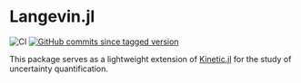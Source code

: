 # Langevin.jl

<!--[![Build Status](https://travis-ci.com/vavrines/Langevin.jl.svg?branch=master)](https://travis-ci.com/vavrines/Langevin.jl)-->
![CI](https://github.com/vavrines/Langevin.jl/workflows/CI/badge.svg)
[![GitHub commits since tagged version](https://img.shields.io/github/commits-since/vavrines/Langevin.jl/v0.2.0.svg?style=social&logo=github)](https://github.com/vavrines/Langevin.jl)

This package serves as a lightweight extension of [Kinetic.jl](https://github.com/vavrines/Kinetic.jl) for the study of uncertainty quantification.
